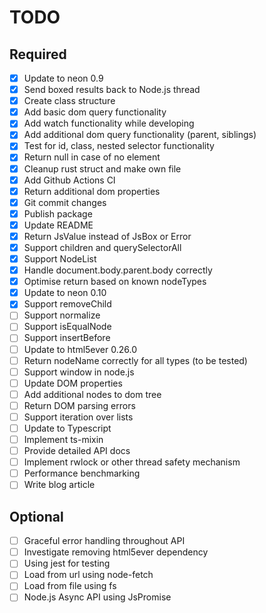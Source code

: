 # TODO

## Required
- [x] Update to neon 0.9
- [x] Send boxed results back to Node.js thread
- [x] Create class structure
- [x] Add basic dom query functionality
- [x] Add watch functionality while developing
- [x] Add additional dom query functionality (parent, siblings)
- [x] Test for id, class, nested selector functionality
- [x] Return null in case of no element
- [x] Cleanup rust struct and make own file
- [x] Add Github Actions CI
- [x] Return additional dom properties
- [x] Git commit changes
- [x] Publish package
- [x] Update README
- [x] Return JsValue instead of JsBox or Error
- [x] Support children and querySelectorAll
- [x] Support NodeList
- [x] Handle document.body.parent.body correctly
- [x] Optimise return based on known nodeTypes
- [x] Update to neon 0.10
- [x] Support removeChild
- [ ] Support normalize
- [ ] Support isEqualNode
- [ ] Support insertBefore
- [ ] Update to html5ever 0.26.0
- [ ] Return nodeName correctly for all types (to be tested)
- [ ] Support window in node.js
- [ ] Update DOM properties
- [ ] Add additional nodes to dom tree
- [ ] Return DOM parsing errors
- [ ] Support iteration over lists
- [ ] Update to Typescript
- [ ] Implement ts-mixin
- [ ] Provide detailed API docs
- [ ] Implement rwlock or other thread safety mechanism
- [ ] Performance benchmarking
- [ ] Write blog article

## Optional
- [ ] Graceful error handling throughout API
- [ ] Investigate removing html5ever dependency
- [ ] Using jest for testing
- [ ] Load from url using node-fetch
- [ ] Load from file using fs
- [ ] Node.js Async API using JsPromise 